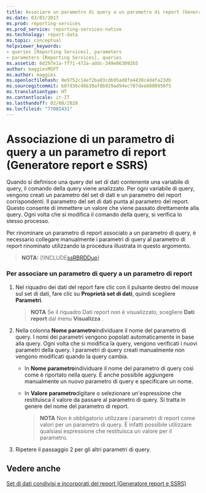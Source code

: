 ```yaml
---
title: Associare un parametro di query a un parametro di report (Generatore report) | Microsoft Docs
ms.date: 03/01/2017
ms.prod: reporting-services
ms.prod_service: reporting-services-native
ms.technology: report-data
ms.topic: conceptual
helpviewer_keywords:
- queries [Reporting Services], parameters
- parameters [Reporting Services], queries
ms.assetid: 6d297e1a-ff71-472a-addc-349e863092b5
author: maggiesMSFT
ms.author: maggies
ms.openlocfilehash: 0e9752c14ef2ba03cdb95ad8fe4430c4d4fa23db
ms.sourcegitcommit: b87d36c46b39af8b929ad94ec707dee8800950f5
ms.translationtype: HT
ms.contentlocale: it-IT
ms.lasthandoff: 02/08/2020
ms.locfileid: "77081431"
---
```

# <a name="associate-a-query-parameter-with-a-report-parameter-report-builder-and-ssrs"></a>Associazione di un parametro di query a un parametro di report (Generatore report e SSRS)
  Quando si definisce una query del set di dati contenente una variabile di query, il comando della query viene analizzato. Per ogni variabile di query, vengono creati un parametro del set di dati e un parametro del report corrispondenti. Il parametro del set di dati punta al parametro del report. Questo consente di immettere un valore che viene passato direttamente alla query. Ogni volta che si modifica il comando della query, si verifica lo stesso processo.  
  
 Per rinominare un parametro di report associato a un parametro di query, è necessario collegare manualmente i parametri di query al parametro di report rinominato utilizzando la procedura illustrata in questo argomento.  
  
> **NOTA:** [!INCLUDE[ssRBRDDup](../../includes/ssrbrddup-md.md)]  
  
### <a name="to-associate-a-query-parameter-with-a-report-parameter"></a>Per associare un parametro di query a un parametro di report  
  
1.  Nel riquadro dei dati del report fare clic con il pulsante destro del mouse sul set di dati, fare clic su **Proprietà set di dati**, quindi scegliere **Parametri**.  
  
    > **NOTA** Se il riquadro Dati report non è visualizzato, scegliere **Dati report** dal menu **Visualizza** .  
  
2.  Nella colonna **Nome parametro**individuare il nome del parametro di query. I nomi dei parametri vengono popolati automaticamente in base alla query. Ogni volta che si modifica la query, vengono verificati i nuovi parametri della query. I parametri di query creati manualmente non vengono modificati quando la query cambia.  
  
    -   In **Nome parametro**individuare il nome del parametro di query così come è riportato nella query. È anche possibile aggiungere manualmente un nuovo parametro di query e specificare un nome.  
  
    -   In **Valore parametro**digitare o selezionare un'espressione che restituisca il valore da passare al parametro di query. Si tratta in genere del nome del parametro di report.  
  
        > **NOTA** Non è obbligatorio utilizzare i parametri di report come valori per un parametro di query. È infatti possibile utilizzare qualsiasi espressione che restituisca un valore per il parametro.  
  
3.  Ripetere il passaggio 2 per gli altri parametri di query.  
  
## <a name="see-also"></a>Vedere anche  
 [Set di dati condivisi e incorporati del report &#40;Generatore report e SSRS&#41;](../../reporting-services/report-data/report-embedded-datasets-and-shared-datasets-report-builder-and-ssrs.md)   

  
  
